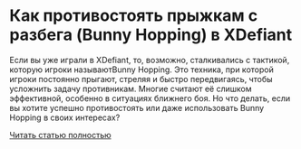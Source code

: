 # Как противостоять прыжкам с разбега (Bunny Hopping) в XDefiant



Если вы уже играли в XDefiant, то, возможно, сталкивались с тактикой, которую игроки называютBunny Hopping. Это техника, при которой игроки постоянно прыгают, стреляя и быстро передвигаясь, чтобы усложнить задачу противникам. Многие считают её слишком эффективной, особенно в ситуациях ближнего боя. Но что делать, если вы хотите успешно противостоять или даже использовать Bunny Hopping в своих интересах?

[Читать статью полностью](https://xyberbara.com/gaming/bunny-hopping-xdefiant/)
